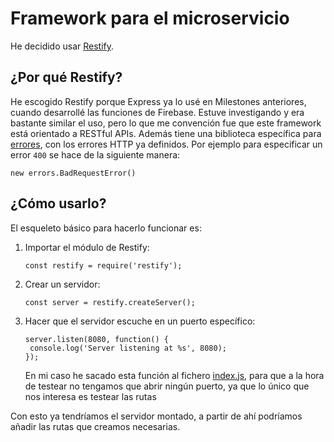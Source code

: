 # Framework para el microservicio

He decidido usar [Restify](http://restify.com/).

## ¿Por qué Restify?

He escogido Restify porque Express ya lo usé en Milestones anteriores, cuando desarrollé las funciones de Firebase. 
Estuve investigando y era bastante similar el uso, pero lo que me convención fue que este framework está orientado
a RESTful APIs. Además tiene una biblioteca específica para [errores](https://github.com/restify/errors), con los 
errores HTTP ya definidos. Por ejemplo para especificar un error `400` se hace de la siguiente manera:
```node
new errors.BadRequestError()
```

## ¿Cómo usarlo?

El esqueleto básico para hacerlo funcionar es:

1. Importar el módulo de Restify:
   ```node
   const restify = require('restify');
   ```
1. Crear un servidor:
   ```node
   const server = restify.createServer();
   ```
1. Hacer que el servidor escuche en un puerto específico:
   ```node
   server.listen(8080, function() {
    console.log('Server listening at %s', 8080);
   });
   ```
   En mi caso he sacado esta función al fichero [index.js](https://github.com/cecimerelo/VizYourData/blob/main/index.js),
   para que a la hora de testear no tengamos que abrir ningún puerto, ya que lo único que nos interesa es testear las rutas

Con esto ya tendríamos el servidor montado, a partir de ahí podríamos añadir las rutas que creamos necesarias.